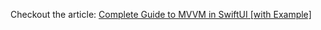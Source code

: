 Checkout the article: [Complete Guide to MVVM in SwiftUI [with Example]](https://www.swiftanytime.com/blog/mvvm-in-swiftui)
